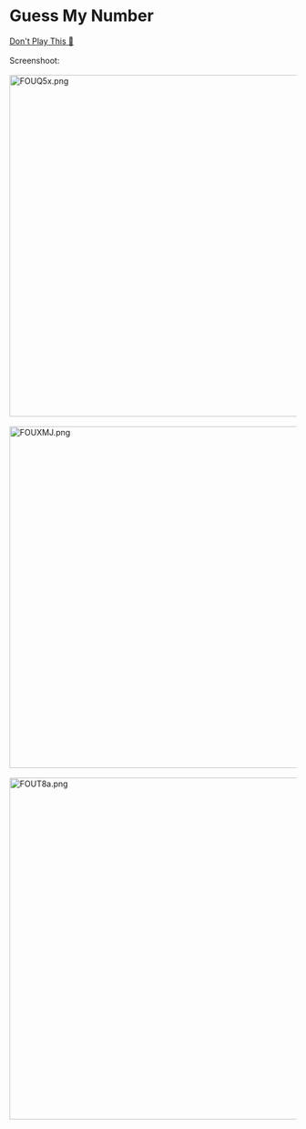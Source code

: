 # Guess My Number
<a href="https://guessmynumber-game.herokuapp.com/">Don't Play This 🤮</a>
</br></br>
<span>Screenshoot:</span>
</br></br>
<a href="https://im.ge/i/FOUQ5x"><img src="https://i.im.ge/2022/07/19/FOUQ5x.png" alt="FOUQ5x.png" border="0" width="600"></a>
</br></br>
<a href="https://im.ge/i/FOUXMJ"><img src="https://i.im.ge/2022/07/19/FOUXMJ.png" alt="FOUXMJ.png" border="0" width="600"></a>
</br></br>
<a href="https://im.ge/i/FOUT8a"><img src="https://i.im.ge/2022/07/19/FOUT8a.png" alt="FOUT8a.png" border="0" width="600"></a>
